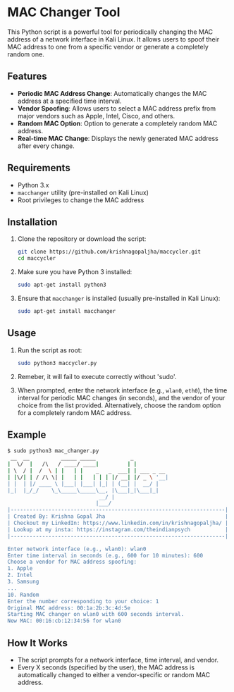 # MAC Changer Tool

This Python script is a powerful tool for periodically changing the MAC address of a network interface in Kali Linux. It allows users to spoof their MAC address to one from a specific vendor or generate a completely random one.

## Features

- **Periodic MAC Address Change**: Automatically changes the MAC address at a specified time interval.
- **Vendor Spoofing**: Allows users to select a MAC address prefix from major vendors such as Apple, Intel, Cisco, and others.
- **Random MAC Option**: Option to generate a completely random MAC address.
- **Real-time MAC Change**: Displays the newly generated MAC address after every change.

## Requirements

- Python 3.x
- `macchanger` utility (pre-installed on Kali Linux)
- Root privileges to change the MAC address

## Installation

1. Clone the repository or download the script:

    ```bash
    git clone https://github.com/krishnagopaljha/maccycler.git
    cd maccycler
    ```

2. Make sure you have Python 3 installed:

    ```bash
    sudo apt-get install python3
    ```

3. Ensure that `macchanger` is installed (usually pre-installed in Kali Linux):

    ```bash
    sudo apt-get install macchanger
    ```

## Usage

1. Run the script as root:

    ```bash
    sudo python3 maccycler.py
    ```
2. Remeber, it will fail to execute correctly without 'sudo'.
   
3. When prompted, enter the network interface (e.g., `wlan0`, `eth0`), the time interval for periodic MAC changes (in seconds), and the vendor of your choice from the list provided. Alternatively, choose the random option for a completely random MAC address.

## Example

```bash
$ sudo python3 mac_changer.py
 __  __          _____ _____           _           
|  \/  |   /\   / ____/ ____|         | |          
| \  / |  /  \ | |   | |    _   _  ___| | ___ _ __ 
| |\/| | / /\ \| |   | |   | | | |/ __| |/ _ \ '__|
| |  | |/ ____ \ |___| |___| |_| | (__| |  __/ |   
|_|  |_/_/    \_\_____\_____\__, |\___|_|\___|_|   
                             __/ |                 
                            |___/                  
|--------------------------------------------------------------------|
| Created By: Krishna Gopal Jha                                      |
| Checkout my LinkedIn: https://www.linkedin.com/in/krishnagopaljha/ |
| Lookup at my insta: https://instagram.com/theindianpsych           |
|--------------------------------------------------------------------|

Enter network interface (e.g., wlan0): wlan0
Enter time interval in seconds (e.g., 600 for 10 minutes): 600
Choose a vendor for MAC address spoofing:
1. Apple
2. Intel
3. Samsung
...
10. Random
Enter the number corresponding to your choice: 1
Original MAC address: 00:1a:2b:3c:4d:5e
Starting MAC changer on wlan0 with 600 seconds interval.
New MAC: 00:16:cb:12:34:56 for wlan0
```

## How It Works

- The script prompts for a network interface, time interval, and vendor.
- Every X seconds (specified by the user), the MAC address is automatically changed to either a vendor-specific or random MAC address.
